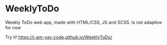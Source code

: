 # WeeklyToDo
Weekly ToDo web app, made with HTML/CSS, JS and SCSS. Is not adaptive for now

Try it! https://i-am-yay-code.github.io/WeeklyToDo/
